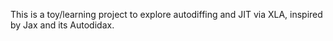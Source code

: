This is a toy/learning project to explore autodiffing and JIT via XLA,
inspired by Jax and its Autodidax.